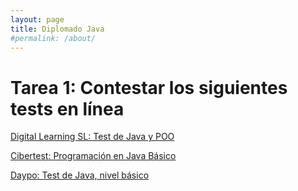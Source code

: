 ```yaml
---
layout: page
title: Diplomado Java
#permalink: /about/
---
```


# Tarea 1: Contestar los siguientes tests en línea

[Digital Learning SL: Test de Java y POO](https://www.digitallearning.es/tests/java-poo.html)

[Cibertest: Programación en Java Básico](https://cibertest.com/examen-online/1703/programacion-en-java-basico)

[Daypo: Test de Java, nivel básico](https://www.daypo.com/java-basico.html)

<!--
Cursos y talleres recibidos:

| Plataforma | Curso | Fecha |
| --- | --- | ---|
| [Casa de Lletres](https://www.casadelletres.eu/redaccion_cientifica) | ¿Cómo escribir en inglés un artículo científico? | Julio 2019 |
-->